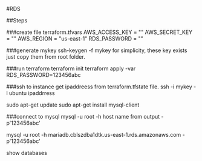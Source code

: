 #RDS


##Steps

###create file terraform.tfvars
AWS_ACCESS_KEY = ""
AWS_SECRET_KEY = ""
AWS_REGION = "us-east-1"
RDS_PASSWORD = ""

###generate mykey
ssh-keygen -f mykey
for simplicity, these key exists just copy them from root folder.


###run terraform
terraform init
terraform apply -var RDS_PASSWORD=123456abc


###ssh to instance
get ipaddreess from terraform.tfstate file.
ssh -i mykey -l ubuntu ipaddrress

sudo apt-get update
sudo apt-get install mysql-client

###connect to mysql
mysql -u root -h host name from output -p'123456abc'

mysql -u root -h mariadb.cblszdba1dtk.us-east-1.rds.amazonaws.com -p'123456abc'

show databases

